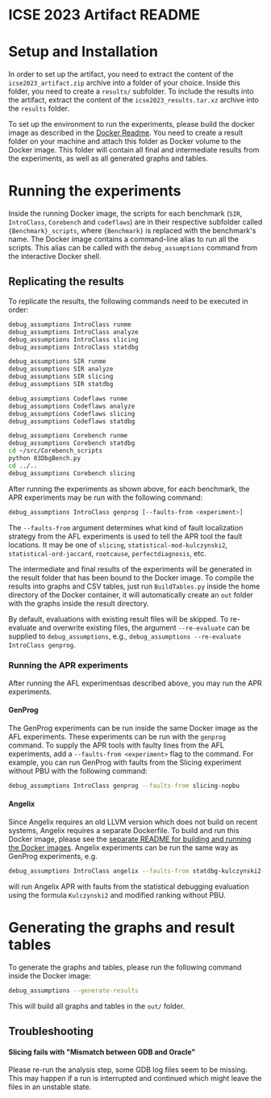# ICSE 2023 Artifact README

# Setup and Installation

In order to set up the artifact, you need to extract the content of the `icse2023_artifact.zip` archive into a folder of your choice.
Inside this folder, you need to create a `results/` subfolder.
To include the results into the artifact, extract the content of the `icse2023_results.tar.xz` archive into the `results` folder.

To set up the environment to run the experiments, please build the docker image as described in
the [Docker Readme](DOCKER.md). You need to create a result folder on your machine and attach this folder as Docker
volume to the Docker image. This folder will contain all final and intermediate results from the experiments, as well as all generated graphs and tables.

# Running the experiments

Inside the running Docker image, the scripts for each benchmark (`SIR`, `IntroClass`, `Corebench` and `codeflaws`) are
in their respective subfolder called `{Benchmark}_scripts`, where `{Benchmark}` is replaced with the benchmark's name.
The Docker image contains a command-line alias to run all the scripts.
This alias can be called with the `debug_assumptions` command from the interactive Docker shell.

## Replicating the results

To replicate the results, the following commands need to be executed in order:

```bash
debug_assumptions IntroClass runme
debug_assumptions IntroClass analyze
debug_assumptions IntroClass slicing
debug_assumptions IntroClass statdbg

debug_assumptions SIR runme
debug_assumptions SIR analyze
debug_assumptions SIR slicing
debug_assumptions SIR statdbg

debug_assumptions Codeflaws runme
debug_assumptions Codeflaws analyze
debug_assumptions Codeflaws slicing
debug_assumptions Codeflaws statdbg

debug_assumptions Corebench runme
debug_assumptions Corebench statdbg
cd ~/src/Corebench_scripts
python 03DbgBench.py
cd ../..
debug_assumptions Corebench slicing
```

After running the experiments as shown above, for each benchmark, the APR experiments may be run with the following command:

```bash
debug_assumptions IntroClass genprog [--faults-from <experiment>]
```

The `--faults-from` argument determines what kind of fault localization strategy from the AFL experiments is used to tell the APR tool the fault locations. It may be one of `slicing`, `statistical-mod-kulczynski2`, `statistical-ord-jaccard`, `rootcause`, `perfectdiagnosis`, etc.

The intermediate and final results of the experiments will be generated in the result folder that has been bound to the Docker image. To compile the results into graphs and CSV tables, just run `BuildTables.py` inside the home directory of the Docker container, it will automatically create an `out` folder with the graphs inside the result directory.

By default, evaluations with existing result files will be skipped.
To re-evaluate and overwrite existing files, the argument `--re-evaluate` can be supplied to `debug_assumptions`, e.g., `debug_assumptions --re-evaluate IntroClass genprog`.

### Running the APR experiments

After running the AFL experimentsas described above, you may run the APR experiments.

#### GenProg

The GenProg experiments can be run inside the same Docker image as the AFL experiments.
These experiments can be run with the `genprog` command.
To supply the APR tools with faulty lines from the AFL experiments, add a `--faults-from <experiment>` flag to the command.
For example, you can run GenProg with faults from the Slicing experiment without PBU with the following command:

```bash
debug_assumptions IntroClass genprog --faults-from slicing-nopbu
```

#### Angelix

Since Angelix requires an old LLVM version which does not build on recent systems, Angelix requires a separate Dockerfile.
To build and run this Docker image, please see the [separate README for building and running the Docker images](DOCKER.md).
Angelix experiments can be run the same way as GenProg experiments, e.g.

```bash
debug_assumptions IntroClass angelix --faults-from statdbg-kulczynski2-mod-nopbu
```

will run Angelix APR with faults from the statistical debugging evaluation using the formula `Kulczynski2` and modified ranking without PBU.

# Generating the graphs and result tables

To generate the graphs and tables, please run the following command inside the Docker image:

```bash
debug_assumptions --generate-results
```

This will build all graphs and tables in the `out/` folder.

## Troubleshooting

#### Slicing fails with "Mismatch between GDB and Oracle"

Please re-run the analysis step, some GDB log files seem to be missing.
This may happen if a run is interrupted and continued which might leave the files in an unstable state.

